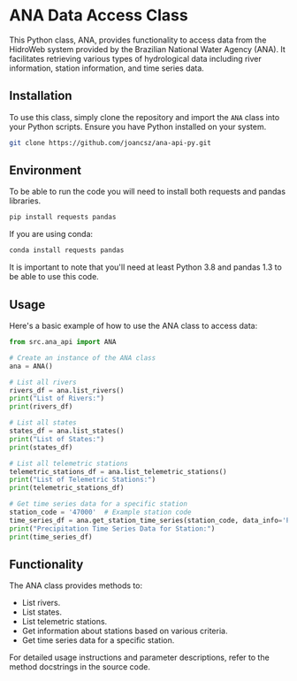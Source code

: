 # ANA Data Access Class

This Python class, ANA, provides functionality to access data from the HidroWeb system provided by the Brazilian National Water Agency (ANA). It facilitates retrieving various types of hydrological data including river information, station information, and time series data.

## Installation

To use this class, simply clone the repository and import the `ANA` class into your Python scripts. Ensure you have Python installed on your system.

```bash
git clone https://github.com/joancsz/ana-api-py.git
```
## Environment 

To be able to run the code you will need to install both requests and pandas libraries.

```bash
pip install requests pandas
```
If you are using conda:

```bash
conda install requests pandas
```
It is important to note that you'll need at least Python 3.8 and pandas 1.3 to be able to use this code.

## Usage

Here's a basic example of how to use the ANA class to access data:

```python
from src.ana_api import ANA

# Create an instance of the ANA class
ana = ANA()

# List all rivers
rivers_df = ana.list_rivers()
print("List of Rivers:")
print(rivers_df)

# List all states
states_df = ana.list_states()
print("List of States:")
print(states_df)

# List all telemetric stations
telemetric_stations_df = ana.list_telemetric_stations()
print("List of Telemetric Stations:")
print(telemetric_stations_df)

# Get time series data for a specific station
station_code = '47000'  # Example station code
time_series_df = ana.get_station_time_series(station_code, data_info='P')
print("Precipitation Time Series Data for Station:")
print(time_series_df)
```

## Functionality

The ANA class provides methods to:

- List rivers.
- List states.
- List telemetric stations.
- Get information about stations based on various criteria.
- Get time series data for a specific station.

For detailed usage instructions and parameter descriptions, refer to the method docstrings in the source code.
